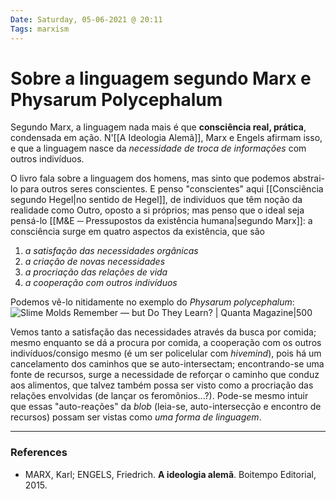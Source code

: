 ```yaml
---
Date: Saturday, 05-06-2021 @ 20:11
Tags: marxism
---
```

# Sobre a linguagem segundo Marx e Physarum Polycephalum
Segundo Marx, a linguagem nada mais é que **consciência real, prática**, condensada em ação. N'[[A Ideologia Alemã]], Marx e Engels afirmam isso, e que a linguagem nasce da *necessidade de troca de informações* com outros indivíduos.

O livro fala sobre a linguagem dos homens, mas sinto que podemos abstrai-lo para outros seres conscientes. E penso "conscientes" aqui [[Consciência segundo Hegel|no sentido de Hegel]], de indivíduos que têm noção da realidade como Outro, oposto a si próprios; mas penso que o ideal seja pensá-lo [[M&E ─ Pressupostos da existência humana|segundo Marx]]: a consciência surge em quatro aspectos da existência, que são 
1. *a satisfação das necessidades orgânicas*
2. *a criação de novas necessidades*
3. *a procriação das relações de vida*
4. *a cooperação com outros indivíduos*

Podemos vê-lo nitidamente no exemplo do *Physarum polycephalum*:
![Slime Molds Remember — but Do They Learn? | Quanta Magazine|500](https://d2r55xnwy6nx47.cloudfront.net/uploads/2018/07/Physarum_CNRS_2880x1500.jpg)

Vemos tanto a satisfação das necessidades através da busca por comida; mesmo enquanto se dá a procura por comida, a cooperação com os outros indivíduos/consigo mesmo (é um ser policelular com *hivemind*), pois há um cancelamento dos caminhos que se auto-intersectam; encontrando-se uma fonte de recursos, surge a necessidade de reforçar o caminho que conduz aos alimentos, que talvez também possa ser visto como a procriação das relações envolvidas (de lançar os feromônios...?). Pode-se mesmo intuir que essas "auto-reações" da *blob* (leia-se, auto-intersecção e encontro de recursos) possam ser vistas como *uma forma de linguagem*.

---
### References
- MARX, Karl; ENGELS, Friedrich. **A ideologia alemã**. Boitempo Editorial, 2015.